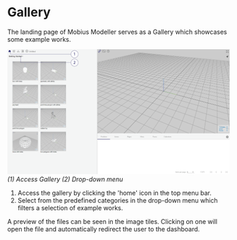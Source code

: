 # Gallery
The landing page of Mobius Modeller serves as a Gallery which showcases some example works.

![Gallery](./imgs/1.1.0-gallery.png)
*(1) Access Gallery (2) Drop-down menu*

1. Access the gallery by clicking the 'home' icon in the top menu bar.
2. Select from the predefined categories in the drop-down menu which filters a selection of example works.

A preview of the files can be seen in the image tiles. Clicking on one will open the file and automatically redirect the user to the dashboard.